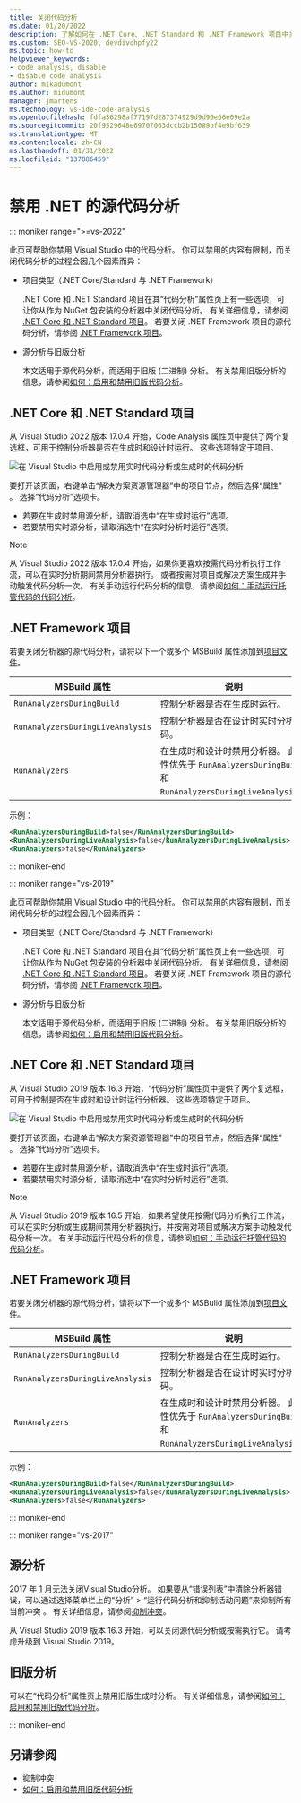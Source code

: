```yaml
---
title: 关闭代码分析
ms.date: 01/20/2022
description: 了解如何在 .NET Core、.NET Standard 和 .NET Framework 项目中关闭 Visual Studio 源代码分析。
ms.custom: SEO-VS-2020, devdivchpfy22
ms.topic: how-to
helpviewer_keywords:
- code analysis, disable
- disable code analysis
author: mikadumont
ms.author: midumont
manager: jmartens
ms.technology: vs-ide-code-analysis
ms.openlocfilehash: fdfa36298af77197d287374929d9d90e66e09e2a
ms.sourcegitcommit: 20f9529648e69707063dccb2b15089bf4e9bf639
ms.translationtype: MT
ms.contentlocale: zh-CN
ms.lasthandoff: 01/31/2022
ms.locfileid: "137886459"
---
```

# <a name="disable-source-code-analysis-for-net"></a>禁用 .NET 的源代码分析

::: moniker range=">=vs-2022"

此页可帮助你禁用 Visual Studio 中的代码分析。 你可以禁用的内容有限制，而关闭代码分析的过程会因几个因素而异：

- 项目类型（.NET Core/Standard 与 .NET Framework）

  .NET Core 和 .NET Standard 项目在其“代码分析”属性页上有一些选项，可让你从作为 NuGet 包安装的分析器中关闭代码分析。 有关详细信息，请参阅 [.NET Core 和 .NET Standard 项目](#net-core-and-net-standard-projects)。 若要关闭 .NET Framework 项目的源代码分析，请参阅 [.NET Framework 项目](#net-framework-projects)。

- 源分析与旧版分析

  本文适用于源代码分析，而适用于旧版 (二进制) 分析。 有关禁用旧版分析的信息，请参阅[如何：启用和禁用旧版代码分析](how-to-enable-and-disable-automatic-code-analysis-for-managed-code.md)。

## <a name="net-core-and-net-standard-projects"></a>.NET Core 和 .NET Standard 项目

从 Visual Studio 2022 版本 17.0.4 开始，Code Analysis 属性页中提供了两个复选框，可用于控制分析器是否在生成时和设计时运行。 这些选项特定于项目。

![在 Visual Studio 中启用或禁用实时代码分析或生成时的代码分析](media/run-on-build-run-live-analysis-1.png)

要打开该页面，右键单击“解决方案资源管理器”中的项目节点，然后选择“属性” 。 选择“代码分析”选项卡。

- 若要在生成时禁用源分析，请取消选中“在生成时运行”选项。
- 若要禁用实时源分析，请取消选中“在实时分析时运行”选项。

> [!NOTE]
> 从 Visual Studio 2022 版本 17.0.4 开始，如果你更喜欢按需代码分析执行工作流，可以在实时分析期间禁用分析器执行。 或者按需对项目或解决方案生成并手动触发代码分析一次。 有关手动运行代码分析的信息，请参阅[如何：手动运行托管代码的代码分析](how-to-run-code-analysis-manually-for-managed-code.md)。

## <a name="net-framework-projects"></a>.NET Framework 项目

若要关闭分析器的源代码分析，请将以下一个或多个 MSBuild 属性添加到[项目文件](../ide/solutions-and-projects-in-visual-studio.md#project-file)。

| MSBuild 属性 | 说明 | 默认 |
| - | - | - |
| `RunAnalyzersDuringBuild` | 控制分析器是否在生成时运行。 | `true` |
| `RunAnalyzersDuringLiveAnalysis` | 控制分析器是否在设计时实时分析代码。 | `true` |
| `RunAnalyzers` | 在生成时和设计时禁用分析器。 此属性优先于 `RunAnalyzersDuringBuild` 和 `RunAnalyzersDuringLiveAnalysis`。 | `true` |

示例：

```xml
<RunAnalyzersDuringBuild>false</RunAnalyzersDuringBuild>
<RunAnalyzersDuringLiveAnalysis>false</RunAnalyzersDuringLiveAnalysis>
<RunAnalyzers>false</RunAnalyzers>
```

::: moniker-end

::: moniker range="vs-2019"

此页可帮助你禁用 Visual Studio 中的代码分析。 你可以禁用的内容有限制，而关闭代码分析的过程会因几个因素而异：

- 项目类型（.NET Core/Standard 与 .NET Framework）

  .NET Core 和 .NET Standard 项目在其“代码分析”属性页上有一些选项，可让你从作为 NuGet 包安装的分析器中关闭代码分析。 有关详细信息，请参阅 [.NET Core 和 .NET Standard 项目](#net-core-and-net-standard-projects)。 若要关闭 .NET Framework 项目的源代码分析，请参阅 [.NET Framework 项目](#net-framework-projects)。

- 源分析与旧版分析

  本文适用于源代码分析，而适用于旧版 (二进制) 分析。 有关禁用旧版分析的信息，请参阅[如何：启用和禁用旧版代码分析](how-to-enable-and-disable-automatic-code-analysis-for-managed-code.md)。

## <a name="net-core-and-net-standard-projects"></a>.NET Core 和 .NET Standard 项目

从 Visual Studio 2019 版本 16.3 开始，“代码分析”属性页中提供了两个复选框，可用于控制是否在生成时和设计时运行分析器。 这些选项特定于项目。

![在 Visual Studio 中启用或禁用实时代码分析或生成时的代码分析](media/run-on-build-run-live-analysis.png)

要打开该页面，右键单击“解决方案资源管理器”中的项目节点，然后选择“属性” 。 选择“代码分析”选项卡。

- 若要在生成时禁用源分析，请取消选中“在生成时运行”选项。
- 若要禁用实时源分析，请取消选中“在实时分析时运行”选项。

> [!NOTE]
> 从 Visual Studio 2019 版本 16.5 开始，如果希望使用按需代码分析执行工作流，可以在实时分析或生成期间禁用分析器执行，并按需对项目或解决方案手动触发代码分析一次。 有关手动运行代码分析的信息，请参阅[如何：手动运行托管代码的代码分析](how-to-run-code-analysis-manually-for-managed-code.md)。

## <a name="net-framework-projects"></a>.NET Framework 项目

若要关闭分析器的源代码分析，请将以下一个或多个 MSBuild 属性添加到[项目文件](../ide/solutions-and-projects-in-visual-studio.md#project-file)。

| MSBuild 属性 | 说明 | 默认 |
| - | - | - |
| `RunAnalyzersDuringBuild` | 控制分析器是否在生成时运行。 | `true` |
| `RunAnalyzersDuringLiveAnalysis` | 控制分析器是否在设计时实时分析代码。 | `true` |
| `RunAnalyzers` | 在生成时和设计时禁用分析器。 此属性优先于 `RunAnalyzersDuringBuild` 和 `RunAnalyzersDuringLiveAnalysis`。 | `true` |

示例：

```xml
<RunAnalyzersDuringBuild>false</RunAnalyzersDuringBuild>
<RunAnalyzersDuringLiveAnalysis>false</RunAnalyzersDuringLiveAnalysis>
<RunAnalyzers>false</RunAnalyzers>
```

::: moniker-end

::: moniker range="vs-2017"

## <a name="source-analysis"></a>源分析

2017 年 [1](roslyn-analyzers-overview.md) 月无法关闭Visual Studio分析。 如果要从“错误列表”中清除分析器错误，可以通过选择菜单栏上的“分析” > “运行代码分析和抑制活动问题”来抑制所有当前冲突  。 有关详细信息，请参阅[抑制冲突](use-roslyn-analyzers.md#suppress-violations)。

从 Visual Studio 2019 版本 16.3 开始，可以关闭源代码分析或按需执行它。 请考虑升级到 Visual Studio 2019。

## <a name="legacy-analysis"></a>旧版分析

可以在“代码分析”属性页上禁用旧版生成时分析。 有关详细信息，请参阅[如何：启用和禁用旧版代码分析](how-to-enable-and-disable-automatic-code-analysis-for-managed-code.md)。

::: moniker-end

## <a name="see-also"></a>另请参阅

- [抑制冲突](use-roslyn-analyzers.md#suppress-violations)
- [如何：启用和禁用旧版代码分析](how-to-enable-and-disable-automatic-code-analysis-for-managed-code.md)
